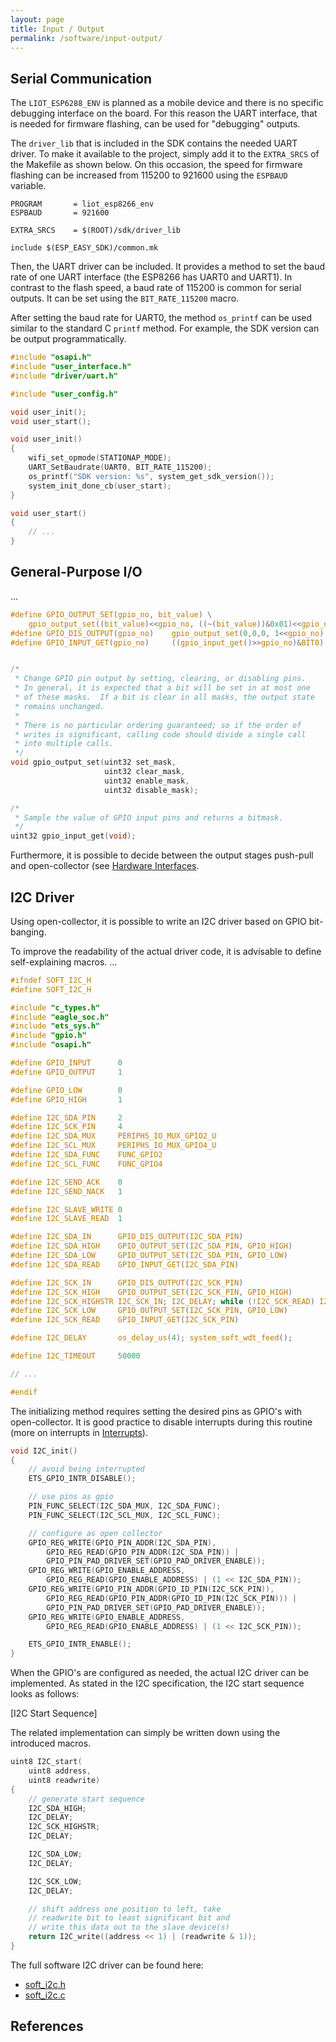 ```yaml
---
layout: page
title: Input / Output
permalink: /software/input-output/
---
```


Serial Communication
--------------------

The `LIOT_ESP6288_ENV` is planned as a mobile device and there is no specific debugging interface on the board.
For this reason the UART interface, that is needed for firmware flashing, can be used for "debugging" outputs.

The `driver_lib` that is included in the SDK contains the needed UART driver.
To make it available to the project, simply add it to the `EXTRA_SRCS` of the Makefile as shown below.
On this occasion, the speed for firmware flashing can be increased from 115200 to 921600 using the `ESPBAUD` variable.

```
PROGRAM       = liot_esp8266_env
ESPBAUD       = 921600

EXTRA_SRCS    = $(ROOT)/sdk/driver_lib

include $(ESP_EASY_SDK)/common.mk
```

Then, the UART driver can be included.
It provides a method to set the baud rate of one UART interface (the ESP8266 has UART0 and UART1).
In contrast to the flash speed, a baud rate of 115200 is common for serial outputs.
It can be set using the `BIT_RATE_115200` macro.

After setting the baud rate for UART0, the method `os_printf` can be used similar to the standard C `printf` method.
For example, the SDK version can be output programmatically.

```c
#include "osapi.h"
#include "user_interface.h"
#include "driver/uart.h"

#include "user_config.h"

void user_init();
void user_start();

void user_init()
{
    wifi_set_opmode(STATIONAP_MODE);
    UART_SetBaudrate(UART0, BIT_RATE_115200);
    os_printf("SDK version: %s", system_get_sdk_version());
    system_init_done_cb(user_start);
}

void user_start()
{
    // ...
}
```


General-Purpose I/O
-------------------

...

```c
#define GPIO_OUTPUT_SET(gpio_no, bit_value) \
    gpio_output_set((bit_value)<<gpio_no, ((~(bit_value))&0x01)<<gpio_no, 1<<gpio_no,0)
#define GPIO_DIS_OUTPUT(gpio_no) 	gpio_output_set(0,0,0, 1<<gpio_no)
#define GPIO_INPUT_GET(gpio_no)     ((gpio_input_get()>>gpio_no)&BIT0)


/*
 * Change GPIO pin output by setting, clearing, or disabling pins.
 * In general, it is expected that a bit will be set in at most one
 * of these masks.  If a bit is clear in all masks, the output state
 * remains unchanged.
 *
 * There is no particular ordering guaranteed; so if the order of
 * writes is significant, calling code should divide a single call
 * into multiple calls.
 */
void gpio_output_set(uint32 set_mask,
                     uint32 clear_mask,
                     uint32 enable_mask,
                     uint32 disable_mask);

/*
 * Sample the value of GPIO input pins and returns a bitmask.
 */
uint32 gpio_input_get(void);
```

Furthermore, it is possible to decide between the output stages push-pull and open-collector (see [Hardware Interfaces](/hardware/interfaces/#general-purpose-inputoutput).


I2C Driver
----------

Using open-collector, it is possible to write an I2C driver based on GPIO bit-banging.

To improve the readability of the actual driver code, it is advisable to define self-explaining macros.
...

```c
#ifndef SOFT_I2C_H
#define SOFT_I2C_H

#include "c_types.h"
#include "eagle_soc.h"
#include "ets_sys.h"
#include "gpio.h"
#include "osapi.h"

#define GPIO_INPUT      0
#define GPIO_OUTPUT     1

#define GPIO_LOW        0
#define GPIO_HIGH       1

#define I2C_SDA_PIN     2
#define I2C_SCK_PIN     4
#define I2C_SDA_MUX     PERIPHS_IO_MUX_GPIO2_U
#define I2C_SCL_MUX     PERIPHS_IO_MUX_GPIO4_U
#define I2C_SDA_FUNC    FUNC_GPIO2
#define I2C_SCL_FUNC    FUNC_GPIO4

#define I2C_SEND_ACK    0
#define I2C_SEND_NACK   1

#define I2C_SLAVE_WRITE 0
#define I2C_SLAVE_READ  1

#define I2C_SDA_IN      GPIO_DIS_OUTPUT(I2C_SDA_PIN)
#define I2C_SDA_HIGH    GPIO_OUTPUT_SET(I2C_SDA_PIN, GPIO_HIGH)
#define I2C_SDA_LOW     GPIO_OUTPUT_SET(I2C_SDA_PIN, GPIO_LOW)
#define I2C_SDA_READ    GPIO_INPUT_GET(I2C_SDA_PIN)

#define I2C_SCK_IN      GPIO_DIS_OUTPUT(I2C_SCK_PIN)
#define I2C_SCK_HIGH    GPIO_OUTPUT_SET(I2C_SCK_PIN, GPIO_HIGH)
#define I2C_SCK_HIGHSTR I2C_SCK_IN; I2C_DELAY; while (!I2C_SCK_READ) I2C_DELAY;
#define I2C_SCK_LOW     GPIO_OUTPUT_SET(I2C_SCK_PIN, GPIO_LOW)
#define I2C_SCK_READ    GPIO_INPUT_GET(I2C_SCK_PIN)

#define I2C_DELAY       os_delay_us(4); system_soft_wdt_feed();

#define I2C_TIMEOUT     50000

// ...

#endif
```

The initializing method requires setting the desired pins as GPIO's with open-collector.
It is good practice to disable interrupts during this routine (more on interrupts in [Interrupts](/software/task-handling/#interrupts)).

```c
void I2C_init()
{
    // avoid being interrupted
    ETS_GPIO_INTR_DISABLE();

    // use pins as gpio
    PIN_FUNC_SELECT(I2C_SDA_MUX, I2C_SDA_FUNC);
    PIN_FUNC_SELECT(I2C_SCL_MUX, I2C_SCL_FUNC);

    // configure as open collector
    GPIO_REG_WRITE(GPIO_PIN_ADDR(I2C_SDA_PIN),
        GPIO_REG_READ(GPIO_PIN_ADDR(I2C_SDA_PIN)) |
        GPIO_PIN_PAD_DRIVER_SET(GPIO_PAD_DRIVER_ENABLE));
    GPIO_REG_WRITE(GPIO_ENABLE_ADDRESS,
        GPIO_REG_READ(GPIO_ENABLE_ADDRESS) | (1 << I2C_SDA_PIN));
    GPIO_REG_WRITE(GPIO_PIN_ADDR(GPIO_ID_PIN(I2C_SCK_PIN)),
        GPIO_REG_READ(GPIO_PIN_ADDR(GPIO_ID_PIN(I2C_SCK_PIN))) |
        GPIO_PIN_PAD_DRIVER_SET(GPIO_PAD_DRIVER_ENABLE));
    GPIO_REG_WRITE(GPIO_ENABLE_ADDRESS,
        GPIO_REG_READ(GPIO_ENABLE_ADDRESS) | (1 << I2C_SCK_PIN));

    ETS_GPIO_INTR_ENABLE();
}
```

When the GPIO's are configured as needed, the actual I2C driver can be implemented.
As stated in the I2C specification, the I2C start sequence looks as follows:

[I2C Start Sequence]

The related implementation can simply be written down using the introduced macros.

```c
uint8 I2C_start(
    uint8 address,
    uint8 readwrite)
{
    // generate start sequence
    I2C_SDA_HIGH;
    I2C_DELAY;
    I2C_SCK_HIGHSTR;
    I2C_DELAY;

    I2C_SDA_LOW;
    I2C_DELAY;

    I2C_SCK_LOW;
    I2C_DELAY;

    // shift address one position to left, take
    // readwrite bit to least significant bit and
    // write this data out to the slave device(s)
    return I2C_write((address << 1) | (readwrite & 1));
}
```

The full software I2C driver can be found here:

* [soft_i2c.h](https://github.com/liotio/liot_esp8266_env/blob/master/include/driver/soft_i2c.h)
* [soft_i2c.c](https://github.com/liotio/liot_esp8266_env/blob/master/driver/soft_i2c.c)


References
----------